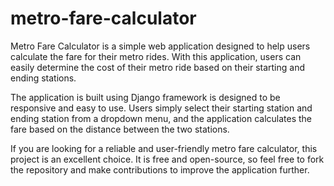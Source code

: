 # metro-fare-calculator

Metro Fare Calculator is a simple web application designed to help users calculate the fare for their metro rides. With this application, users can easily determine the cost of their metro ride based on their starting and ending stations.

The application is built using Django framework is designed to be responsive and easy to use. Users simply select their starting station and ending station from a dropdown menu, and the application calculates the fare based on the distance between the two stations.

If you are looking for a reliable and user-friendly metro fare calculator, this project is an excellent choice. It is free and open-source, so feel free to fork the repository and make contributions to improve the application further.
